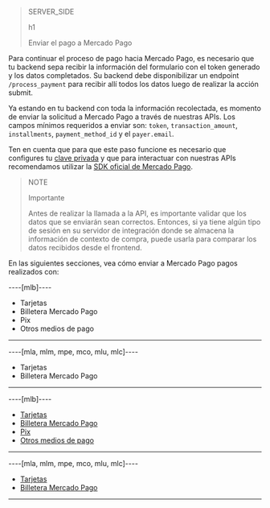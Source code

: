 > SERVER_SIDE
>
> h1
>
> Enviar el pago a Mercado Pago

Para continuar el proceso de pago hacia Mercado Pago, es necesario que tu backend sepa recibir la información del formulario con el token generado y los datos completados. Su backend debe disponibilizar un endpoint `/process_payment` para recibir allí todos los datos luego de realizar la acción submit.

Ya estando en tu backend con toda la información recolectada, es momento de enviar la solicitud a Mercado Pago a través de nuestras APIs. Los campos mínimos requeridos a enviar son: `token`, `transaction_amount`, `installments`, `payment_method_id` y el `payer.email`.

Ten en cuenta que para que este paso funcione es necesario que configures tu [clave privada](/developers/es/guides/additional-content/credentials/credentials) y que para interactuar con nuestras APIs recomendamos utilizar la [SDK oficial de Mercado Pago](/developers/es/docs/sdks-library/landing).

> NOTE
>
> Importante
> 
> Antes de realizar la llamada a la API, es importante validar que los datos que se enviarán sean correctos. Entonces, si ya tiene algún tipo de sesión en su servidor de integración donde se almacena la información de contexto de compra, puede usarla para comparar los datos recibidos desde el frontend.

En las siguientes secciones, vea cómo enviar a Mercado Pago pagos realizados con:

----[mlb]----
* Tarjetas
* Billetera Mercado Pago
* Pix
* Otros medios de pago
------------

----[mla, mlm, mpe, mco, mlu, mlc]----
* Tarjetas
* Billetera Mercado Pago
------------

----[mlb]----
* [Tarjetas](development/es/docs/checkout-bricks/payment-brick/payment-submission/cards)
* [Billetera Mercado Pago](development/es/docs/checkout-bricks/payment-brick/payment-submission/wallet)
* [Pix](development/es/docs/checkout-bricks/payment-brick/payment-submission/pix)
* [Otros medios de pago](development/es/docs/checkout-bricks/payment-brick/payment-submission/other-payment-methods)
------------

----[mla, mlm, mpe, mco, mlu, mlc]----
* [Tarjetas](development/es/docs/checkout-bricks/payment-brick/payment-submission/cards)
* [Billetera Mercado Pago](development/es/docs/checkout-bricks/payment-brick/payment-submission/wallet)
------------